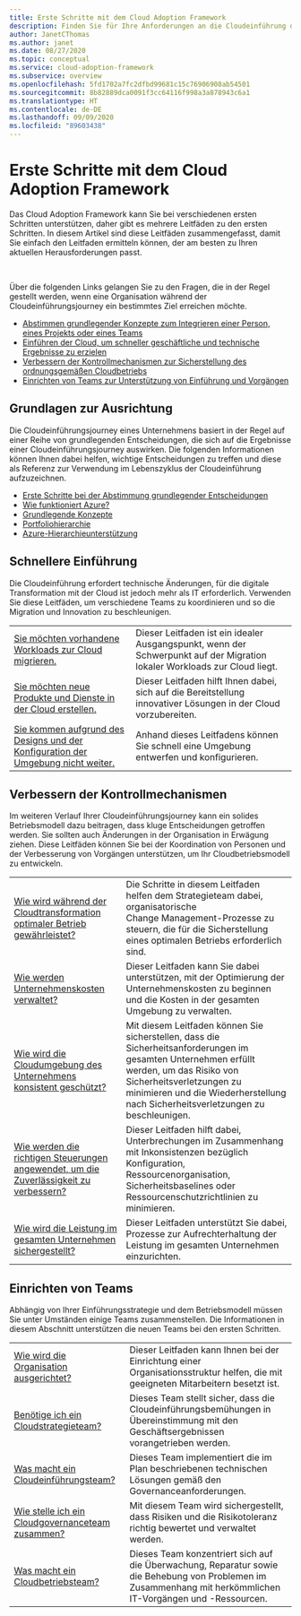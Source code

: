 ```yaml
---
title: Erste Schritte mit dem Cloud Adoption Framework
description: Finden Sie für Ihre Anforderungen an die Cloudeinführung den relevanten Leitfaden zu den ersten Schritten.
author: JanetCThomas
ms.author: janet
ms.date: 08/27/2020
ms.topic: conceptual
ms.service: cloud-adoption-framework
ms.subservice: overview
ms.openlocfilehash: 5fd1702a7fc2dfbd99681c15c76906908ab54501
ms.sourcegitcommit: 8b82889dca0091f3cc64116f998a3a878943c6a1
ms.translationtype: HT
ms.contentlocale: de-DE
ms.lasthandoff: 09/09/2020
ms.locfileid: "89603438"
---
```

# <a name="get-started-with-the-cloud-adoption-framework"></a>Erste Schritte mit dem Cloud Adoption Framework

Das Cloud Adoption Framework kann Sie bei verschiedenen ersten Schritten unterstützen, daher gibt es mehrere Leitfäden zu den ersten Schritten. In diesem Artikel sind diese Leitfäden zusammengefasst, damit Sie einfach den Leitfaden ermitteln können, der am besten zu Ihren aktuellen Herausforderungen passt.

<br>

Über die folgenden Links gelangen Sie zu den Fragen, die in der Regel gestellt werden, wenn eine Organisation während der Cloudeinführungsjourney ein bestimmtes Ziel erreichen möchte.

- [Abstimmen grundlegender Konzepte zum Integrieren einer Person, eines Projekts oder eines Teams](#align-foundation)
- [Einführen der Cloud, um schneller geschäftliche und technische Ergebnisse zu erzielen](#accelerate-adoption)
- [Verbessern der Kontrollmechanismen zur Sicherstellung des ordnungsgemäßen Cloudbetriebs](#improve-controls)
- [Einrichten von Teams zur Unterstützung von Einführung und Vorgängen](#establish-teams)

## <a name="align-foundation"></a>Grundlagen zur Ausrichtung

Die Cloudeinführungsjourney eines Unternehmens basiert in der Regel auf einer Reihe von grundlegenden Entscheidungen, die sich auf die Ergebnisse einer Cloudeinführungsjourney auswirken. Die folgenden Informationen können Ihnen dabei helfen, wichtige Entscheidungen zu treffen und diese als Referenz zur Verwendung im Lebenszyklus der Cloudeinführung aufzuzeichnen.

- [Erste Schritte bei der Abstimmung grundlegender Entscheidungen](./cloud-concepts.md)
- [Wie funktioniert Azure?](./what-is-azure.md)
- [Grundlegende Konzepte](../ready/considerations/fundamental-concepts.md)
- [Portfoliohierarchie](../reference/fundamental-concepts/hosting-hierarchy.md)
- [Azure-Hierarchieunterstützung](../reference/fundamental-concepts/hierarchy-azure-tools.md)

## <a name="accelerate-adoption"></a>Schnellere Einführung

Die Cloudeinführung erfordert technische Änderungen, für die digitale Transformation mit der Cloud ist jedoch mehr als IT erforderlich. Verwenden Sie diese Leitfäden, um verschiedene Teams zu koordinieren und so die Migration und Innovation zu beschleunigen.

|                                                                                     |                                                                                                                                |
|-------------------------------------------------------------------------------------|--------------------------------------------------------------------------------------------------------------------------------|
| [Sie möchten vorhandene Workloads zur Cloud migrieren.](./migrate.md)                   | Dieser Leitfaden ist ein idealer Ausgangspunkt, wenn der Schwerpunkt auf der Migration lokaler Workloads zur Cloud liegt. |
| [Sie möchten neue Produkte und Dienste in der Cloud erstellen.](./innovate.md)             | Dieser Leitfaden hilft Ihnen dabei, sich auf die Bereitstellung innovativer Lösungen in der Cloud vorzubereiten.                                       |
| [Sie kommen aufgrund des Designs und der Konfiguration der Umgebung nicht weiter.](./design-and-configuration.md) | Anhand dieses Leitfadens können Sie schnell eine Umgebung entwerfen und konfigurieren.                                           |

## <a name="improve-controls"></a>Verbessern der Kontrollmechanismen

Im weiteren Verlauf Ihrer Cloudeinführungsjourney kann ein solides Betriebsmodell dazu beitragen, dass kluge Entscheidungen getroffen werden. Sie sollten auch Änderungen in der Organisation in Erwägung ziehen. Diese Leitfäden können Sie bei der Koordination von Personen und der Verbesserung von Vorgängen unterstützen, um Ihr Cloudbetriebsmodell zu entwickeln.

|                                                                                     |                                                                                                                                |
|-------------------------------------------------------------------------------------|--------------------------------------------------------------------------------------------------------------------------------|
| [Wie wird während der Cloudtransformation optimaler Betrieb gewährleistet?](./operational-excellence.md)                   | Die Schritte in diesem Leitfaden helfen dem Strategieteam dabei, organisatorische Change Management-Prozesse zu steuern, die für die Sicherstellung eines optimalen Betriebs erforderlich sind. |
| [Wie werden Unternehmenskosten verwaltet?](./manage-costs.md)                                          | Dieser Leitfaden kann Sie dabei unterstützen, mit der Optimierung der Unternehmenskosten zu beginnen und die Kosten in der gesamten Umgebung zu verwalten.                                                                           |
| [Wie wird die Cloudumgebung des Unternehmens konsistent geschützt?](./security.md)             | Mit diesem Leitfaden können Sie sicherstellen, dass die Sicherheitsanforderungen im gesamten Unternehmen erfüllt werden, um das Risiko von Sicherheitsverletzungen zu minimieren und die Wiederherstellung nach Sicherheitsverletzungen zu beschleunigen.                                       |
| [Wie werden die richtigen Steuerungen angewendet, um die Zuverlässigkeit zu verbessern?](./reliability.md)                   | Dieser Leitfaden hilft dabei, Unterbrechungen im Zusammenhang mit Inkonsistenzen bezüglich Konfiguration, Ressourcenorganisation, Sicherheitsbaselines oder Ressourcenschutzrichtlinien zu minimieren. |
| [Wie wird die Leistung im gesamten Unternehmen sichergestellt?](./performance.md)                               | Dieser Leitfaden unterstützt Sie dabei, Prozesse zur Aufrechterhaltung der Leistung im gesamten Unternehmen einzurichten.                               |

## <a name="establish-teams"></a>Einrichten von Teams

Abhängig von Ihrer Einführungsstrategie und dem Betriebsmodell müssen Sie unter Umständen einige Teams zusammenstellen. Die Informationen in diesem Abschnitt unterstützen die neuen Teams bei den ersten Schritten.

|                                                                                     |                                                                                                                                |
|-------------------------------------------------------------------------------------|--------------------------------------------------------------------------------------------------------------------------------|
| [Wie wird die Organisation ausgerichtet?](./org-alignment.md)                               | Dieser Leitfaden kann Ihnen bei der Einrichtung einer Organisationsstruktur helfen, die mit geeigneten Mitarbeitern besetzt ist.                               |
| [Benötige ich ein Cloudstrategieteam?](./team/cloud-strategy.md)     | Dieses Team stellt sicher, dass die Cloudeinführungsbemühungen in Übereinstimmung mit den Geschäftsergebnissen vorangetrieben werden.                                |
| [Was macht ein Cloudeinführungsteam?](./team/cloud-adoption.md)     | Dieses Team implementiert die im Plan beschriebenen technischen Lösungen gemäß den Governanceanforderungen.             |
| [Wie stelle ich ein Cloudgovernanceteam zusammen?](./team/cloud-governance.md) | Mit diesem Team wird sichergestellt, dass Risiken und die Risikotoleranz richtig bewertet und verwaltet werden.                                         |
| [Was macht ein Cloudbetriebsteam?](./team/cloud-operations.md) | Dieses Team konzentriert sich auf die Überwachung, Reparatur sowie die Behebung von Problemen im Zusammenhang mit herkömmlichen IT-Vorgängen und -Ressourcen. |
